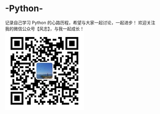 # -Python-
记录自己学习 Python 的心路历程，希望与大家一起讨论，一起进步！
欢迎关注我的微信公众号【风志】，与我一起成长！
![image](https://github.com/Mr106/-Python-/blob/main/images/%E5%85%AC%E4%BC%97%E5%8F%B7%E4%BA%8C%E7%BB%B4%E7%A0%81.jpg)
